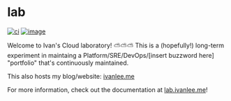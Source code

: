 # lab

[![ci](https://github.com/ivanklee86/lab/actions/workflows/ci.yaml/badge.svg)](https://github.com/ivanklee86/lab/actions/workflows/ci.yaml) [![image](https://img.shields.io/badge/LinkedIn-0077B5?style=for-the-badge&logo=linkedin&logoColor=white)](https://www.linkedin.com/in/ivan-lee-72004122/)

Welcome to Ivan's Cloud laboratory! ⛅⛅⛅  This is a (hopefully!) long-term experiment in maintaing a Platform/SRE/DevOps/[insert buzzword here] "portfolio" that's continuously maintained.

This also hosts my blog/website: [ivanlee.me](https://ivanlee.me)

For more information, check out the documentation at [lab.ivanlee.me](https://lab.ivanlee.me)!
